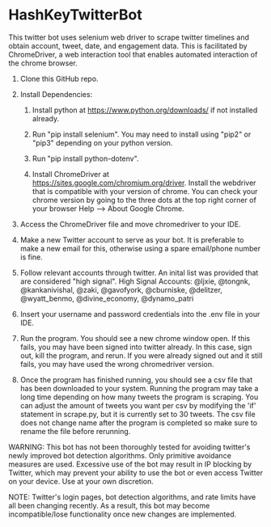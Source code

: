 # HashKeyTwitterBot
This twitter bot uses selenium web driver to scrape twitter timelines and obtain account, tweet, date, and engagement data. This is facilitated by ChromeDriver, a web interaction tool that enables automated interaction of the chrome browser.

1. Clone this GitHub repo.

2. Install Dependencies:

    1. Install python at https://www.python.org/downloads/ if not installed already.

    2. Run "pip install selenium". You may need to install using "pip2" or "pip3" depending on your python version.

    3. Run "pip install python-dotenv". 

    4. Install ChromeDriver at https://sites.google.com/chromium.org/driver. Install the webdriver that is compatible with your version of chrome. You can check your chrome version by going to the three dots at the top right corner of your browser Help --> About Google Chrome. 

3. Access the ChromeDriver file and move chromedriver to your IDE. 

4. Make a new Twitter account to serve as your bot. It is preferable to make a new email for this, otherwise using a spare email/phone number is fine.

5. Follow relevant accounts through twitter. An inital list was provided that are considered "high signal". 
    High Signal Accounts: @ljxie, @tongnk, @kankanivishal, @zaki, @gavofyork, @cburniske, @delitzer, @wyatt_benmo, @divine_economy, @dynamo_patri

6. Insert your username and password credentials into the .env file in your IDE. 

7. Run the program. You should see a new chrome window open. If this fails, you may have been signed into twitter already. In this case, sign out, kill the program, and rerun. If you were already signed out and it still fails, you may have used the wrong chromedriver version. 

8. Once the program has finished running, you should see a csv file that has been downloaded to your system. Running the program may take a long time depending on how many tweets the program is scraping. You can adjust the amount of tweets you want per csv by modifying the 'if' statement in scrape.py, but it is currently set to 30 tweets. The csv file does not change name after the program is completed so make sure to rename the file before rerunning.

WARNING: This bot has not been thoroughly tested for avoiding twitter's newly improved bot detection algorithms. Only primitive avoidance measures are used. Excessive use of the bot may result in IP blocking by Twitter, which may prevent your ability to use the bot or even access Twitter on your device. Use at your own discretion.

NOTE: Twitter's login pages, bot detection algorithms, and rate limits have all been changing recently. As a result, this bot may become incompatible/lose functionality once new changes are implemented. 